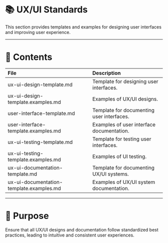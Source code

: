 # 📚 UX/UI Standards

This section provides templates and examples for designing user interfaces and improving user experience.

---

# 📂 Contents

| File | Description |
|:-----|:------------|
| ux-ui-design-template.md | Template for designing user interfaces. |
| ux-ui-design-template.examples.md | Examples of UX/UI designs. |
| user-interface-template.md | Template for documenting user interfaces. |
| user-interface-template.examples.md | Examples of user interface documentation. |
| ux-ui-testing-template.md | Template for testing user interfaces. |
| ux-ui-testing-template.examples.md | Examples of UI testing. |
| ux-ui-documentation-template.md | Template for documenting UX/UI systems. |
| ux-ui-documentation-template.examples.md | Examples of UX/UI system documentation. |

---

# 🎯 Purpose

Ensure that all UX/UI designs and documentation follow standardized best practices, leading to intuitive and consistent user experiences.
